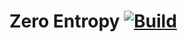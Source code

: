 # Zero Entropy [![Build](https://github.com/IRus/blog/actions/workflows/build.yml/badge.svg?branch=main)](https://github.com/IRus/blog/actions/workflows/build.yml)

